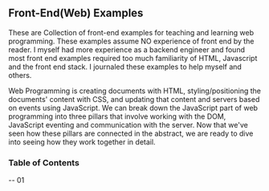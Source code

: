 ## Front-End(Web) Examples

<p> 
  These are Collection of front-end examples for teaching and learning web programming. These examples assume NO experience of front end by the reader. I myself had more experience as a backend engineer and found most front end examples required too much familiarity of HTML, Javascript and the front end stack. I journaled these examples to help myself and others.
</p>

<p> 
  Web Programming is creating documents with HTML, styling/positioning the documents' content with CSS, and updating that content and servers based on events using JavaScript. We can break down the JavaScript part of web programming into three pillars that involve working with the DOM, JavaScript eventing and communication with the server. Now that we've seen how these pillars are connected in the abstract, we are ready to dive into seeing how they work together in detail.
</p>

### Table of Contents

-- 01
